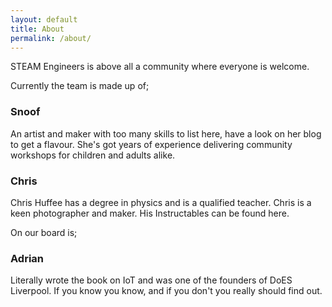 ```yaml
---
layout: default
title: About
permalink: /about/
---
```


STEAM Engineers is above all a community where everyone is welcome. 

Currently the team is made up of;

### Snoof 

An artist and maker with too many skills to list here, have a look on her blog to get a flavour. She's got years of experience delivering community workshops for children and adults alike. 

### Chris

Chris Huffee has a degree in physics and is a qualified teacher.  Chris is a keen photographer and maker. His Instructables can be found here.


On our board is;

### Adrian

Literally wrote the book on IoT and was one of the founders of DoES Liverpool. If you know you know, and if you don't you really should find out.
